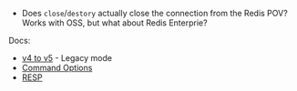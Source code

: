 - Does `close`/`destory` actually close the connection from the Redis POV? Works with OSS, but what about Redis Enterprie?

Docs:
- [v4 to v5](./v4-to-v5.md) - Legacy mode
- [Command Options](./command-options.md)
- [RESP](./RESP.md)
